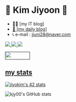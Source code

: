 # 👻 Kim Jiyoon 👻

- <a href="https://jyoonit.tistory.com" target="_blank" style="text-decoration:none">👩‍💻 [my IT blog]</a> <br/>
- <a href="https://blog.naver.com/jjuni28" target="_blank">👀 [my daily blog]</a> <br/>
- 📞 e-mail :    jjuni28@naver.com

<a href="" target="_blank"><img src="https://img.shields.io/badge/JavaScript-F7DF1E?style=flat&logo=JavaScript&logoColor=white" />
<a href="" target="_blank"><img src="https://img.shields.io/badge/TypeScript-3178C6?style=flat&logo=TypeScript&logoColor=white" />
<a href="" target="_blank"><img src="https://img.shields.io/badge/React.js-61DAFB?style=flat&logo=React&logoColor=white" /> 
  
<a href="" target="_blank"><img src="https://img.shields.io/badge/42Seoul-000000?style=flat&logo=42&logoColor=white" width="80" height="25" />

## my stats
<a href="https://github.com/JaeSeoKim/badge42"><img src="https://badge42.vercel.app/api/v2/cl2uhaxpn010709kzk9gk6shc/stats?cursusId=21&coalitionId=88" alt="jiyokim's 42 stats" /></a>

![kjy00's GitHub stats](https://github-readme-stats.vercel.app/api?username=kjy00&show_icons=true&theme=dracula)

<!--
[![kjy00's github stats](https://github-readme-stats.vercel.app/api/top-langs/?username=kjy00&show_icons=true&hide_border=true&title_color=004386&icon_color=004386&layout=compact)](https://github.com/kjy00)
-->
